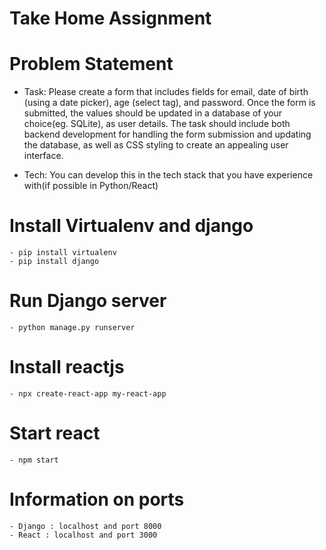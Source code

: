 # Take Home Assignment

# Problem Statement

- Task: Please create a form that includes fields for email, date of birth (using a date picker), age (select tag), and password. Once the form is submitted, the values should be updated in a database of your choice(eg. SQLite), as user details. The task should include both backend development for handling the form submission and updating the database, as well as CSS styling to create an appealing user interface.



- Tech: You can develop this in the tech stack that you have experience with(if possible in Python/React)

# Install Virtualenv and django
    - pip install virtualenv
    - pip install django

# Run Django server
    - python manage.py runserver

# Install reactjs
    - npx create-react-app my-react-app

# Start react
    - npm start

# Information on ports
    - Django : localhost and port 8000
    - React : localhost and port 3000